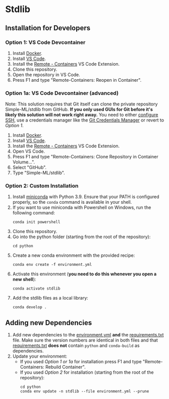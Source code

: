 # Stdlib

## Installation for Developers

### Option 1: VS Code Devcontainer

1. Install [Docker](https://docs.docker.com/get-docker/).
1. Install [VS Code](https://code.visualstudio.com/).
1. Install the [Remote - Containers](https://marketplace.visualstudio.com/items?itemName=ms-vscode-remote.remote-containers) VS Code Extension.
1. Clone this repository.
1. Open the repository in VS Code.
1. Press F1 and type "Remote-Containers: Reopen in Container".

### Option 1a: VS Code Devcontainer (advanced)

Note: This solution requires that Git itself can clone the private repository Simple-ML/stdlib from GitHub. **If you only used GUIs for Git before it's likely this solution will not work right away.** You need to either [configure SSH](https://docs.github.com/en/github/authenticating-to-github/connecting-to-github-with-ssh), use a credentials manager like the [Git Credentials Manager](https://github.com/microsoft/Git-Credential-Manager-Core) or revert to _Option 1_.

1. Install [Docker](https://docs.docker.com/get-docker/).
1. Install [VS Code](https://code.visualstudio.com/).
1. Install the [Remote - Containers](https://marketplace.visualstudio.com/items?itemName=ms-vscode-remote.remote-containers) VS Code Extension.
1. Open VS Code.
1. Press F1 and type "Remote-Containers: Clone Repository in Container Volume...".
1. Select "GitHub".
1. Type "Simple-ML/stdlib".

### Option 2: Custom Installation

1. Install [miniconda](https://docs.conda.io/en/latest/miniconda.html) with Python 3.9. Ensure that your PATH is configured properly, so the `conda` command is available in your shell.
1. If you want to use miniconda with Powershell on Windows, run the following command:
    ```shell
    conda init powershell
    ```
1. Clone this repository.
1. Go into the python folder (starting from the root of the repository):
    ```shell
    cd python
    ```
1. Create a new conda environment with the provided recipe:
    ```shell
    conda env create -f environment.yml
    ```
1. Activate this environment (**you need to do this whenever you open a new shell**):
    ```shell
    conda activate stdlib
    ```
1. Add the stdlib files as a local library:
    ```shell
    conda develop .
    ```

## Adding new Dependencies

1. Add new dependencies to the [environment.yml](./python/environment.yml) **and** the [requirements.txt](./python/requirements.txt) file. Make sure the version numbers are identical in both files and that [requirements.txt](./python/requirements.txt) **does not** contain `python` and `conda-build` as dependencies.
1. Update your environment:
    - If you used _Option 1 or 1a_ for installation press F1 and type "Remote-Containers: Rebuild Container".
    - If you used _Option 2_ for installation (starting from the root of the repository):
        ```shell
        cd python
        conda env update -n stdlib --file environment.yml --prune
        ```
